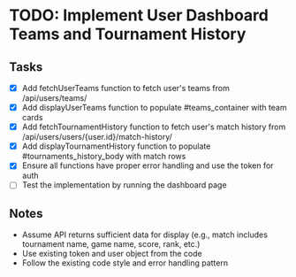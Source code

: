 # TODO: Implement User Dashboard Teams and Tournament History

## Tasks
- [x] Add fetchUserTeams function to fetch user's teams from /api/users/teams/
- [x] Add displayUserTeams function to populate #teams_container with team cards
- [x] Add fetchTournamentHistory function to fetch user's match history from /api/users/users/{user.id}/match-history/
- [x] Add displayTournamentHistory function to populate #tournaments_history_body with match rows
- [x] Ensure all functions have proper error handling and use the token for auth
- [ ] Test the implementation by running the dashboard page

## Notes
- Assume API returns sufficient data for display (e.g., match includes tournament name, game name, score, rank, etc.)
- Use existing token and user object from the code
- Follow the existing code style and error handling pattern
